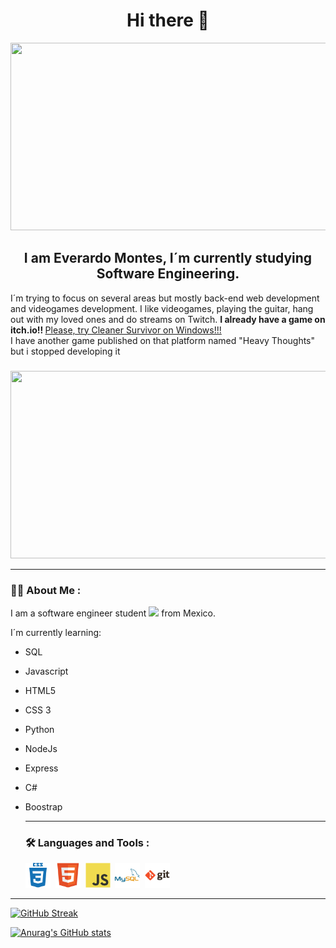 ### <h1 align="center">Hi there 👋</h1>

<div id="header" align="center">
  <img src="https://thumbs.gfycat.com/LonelyIcyCusimanse-max-1mb.gif" width="600" height="300"/>
</div>

<h2 align="center">I am Everardo Montes, I´m currently studying Software Engineering. </h2>
<p> I´m trying to focus on several areas but mostly back-end web development and videogames development. I like videogames, playing the guitar, hang out with my loved ones and do streams on Twitch. <b>I already have a game on itch.io!! </b>  <a href="https://evemonvie.itch.io/cleaner-survivor"> Please, try Cleaner Survivor on Windows!!!</a> <br> I have another game published on that platform named "Heavy Thoughts" but i stopped developing it</p> 
<!--My name is Everardo,I´m studying Software Engineering, I like programming and my passion is the videogames someday I will make one on my own. -->
 


### 
<div align="center">
  <img src="https://media1.tenor.com/m/PW4f9zETIaUAAAAd/dance.gif" width="600" height="300"/>
</div>

---

### :woman_technologist: About Me :
  
 I am a software engineer student <img src="https://media.giphy.com/media/WUlplcMpOCEmTGBtBW/giphy.gif" width="30"> from Mexico.
  
  I´m currently learning:
- SQL
- Javascript
- HTML5
- CSS 3
- Python
- NodeJs
- Express
- C#
- Boostrap
  
  ---
  
  ### :hammer_and_wrench: Languages and Tools :
  <div>
  <img src="https://github.com/devicons/devicon/blob/master/icons/css3/css3-plain-wordmark.svg"  title="CSS3" alt="CSS" width="40" height="40"/>&nbsp;
  <img src="https://github.com/devicons/devicon/blob/master/icons/html5/html5-original.svg" title="HTML5" alt="HTML" width="40" height="40"/>&nbsp;
  <img src="https://github.com/devicons/devicon/blob/master/icons/javascript/javascript-original.svg" title="JavaScript" alt="JavaScript" width="40" height="40"/>&nbsp;
  <img src="https://github.com/devicons/devicon/blob/master/icons/mysql/mysql-original-wordmark.svg" title="MySQL"  alt="MySQL" width="40" height="40"/>&nbsp;
  <img src="https://github.com/devicons/devicon/blob/master/icons/git/git-original-wordmark.svg" title="Git" **alt="Git" width="40" height="40"/> 
</div>
  
  ---
  [![GitHub Streak](https://streak-stats.demolab.com?user=EverardoMontes&theme=dark)](https://git.io/streak-stats)
  
  [![Anurag's GitHub stats](https://github-readme-stats.vercel.app/api?username=EverardoMontes&theme=dark)](https://github.com/anuraghazra/github-readme-stats)
